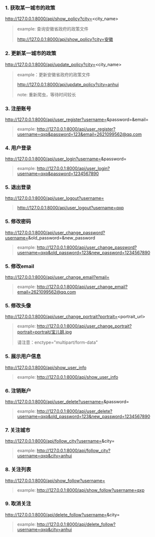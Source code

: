 ### 1. 获取某一城市的政策
http://127.0.0.1:8000/api/show_policy?city=<city_name>

> example: 查询安徽省政府的政策文件
> 
> http://127.0.0.1:8000/api/show_policy?city=安徽
> 


### 2. 更新某一城市的政策
http://127.0.0.1:8000/api/update_policy?city=<city_name>

> example：更新安徽省政府的政策文件
> 
> http://127.0.0.1:8000/api/update_policy?city=anhui
> 
> note: 重新爬虫，等待时间较长
> 


### 3. 注册账号
http://127.0.0.1:8000/api/user_register?username=<username>&password=<password>&email=<email>
> example:
> http://127.0.0.1:8000/api/user_register?username=qxp&password=123&email=2621099562@qq.com
> 
>

### 4. 用户登录
http://127.0.0.1:8000/api/user_login?username=<username>&password=<password>
> example:
> http://127.0.0.1:8000/api/user_login?username=qxp&password=1234567890
> 


### 5. 退出登录
http://127.0.0.1:8000/api/user_logout?username=<username>
> http://127.0.0.1:8000/api/user_logout?username=qxp

### 5. 修改密码
http://127.0.0.1:8000/api/user_change_password?username=<username>&old_password=<password>&new_password<password>
> example:
> http://127.0.0.1:8000/api/user_change_password?username=qxp&old_password=123&new_password=1234567890
> 


### 5. 修改email
http://127.0.0.1:8000/api/user_change_email?email=<email>
> example:
> http://127.0.0.1:8000/api/user_change_email?email=2621099562@qq.com
> 

### 5. 修改头像
http://127.0.0.1:8000/api/user_change_portrait?portrait=<portrait_url>
> example:
> http://127.0.0.1:8000/api/user_change_portrait?portrait=portrait/宝儿姐.jpg
> 
> 请注意：enctype="multipart/form-data"


### 5. 展示用户信息
http://127.0.0.1:8000/api/show_user_info
> example:
> http://127.0.0.1:8000/api/show_user_info
> 


### 6. 注销账户
http://127.0.0.1:8000/api/user_delete?username=<username>&password=<password>
> example:
> http://127.0.0.1:8000/api/user_delete?username=qxp&old_password=123&new_password=1234567890
> 


### 7. 关注城市
http://127.0.0.1:8000/api/follow_city?username=<username>&city=<city>
> example:
> http://127.0.0.1:8000/api/follow_city?username=qxp&city=anhui
> 


### 8. 关注列表
http://127.0.0.1:8000/api/show_follow?username=<username>
> example:
> http://127.0.0.1:8000/api/show_follow?username=qxp
> 


### 9. 取消关注
http://127.0.0.1:8000/api/delete_follow?username=<username>&city=<city>
> example:
> http://127.0.0.1:8000/api/delete_follow?username=qxp&city=anhui
